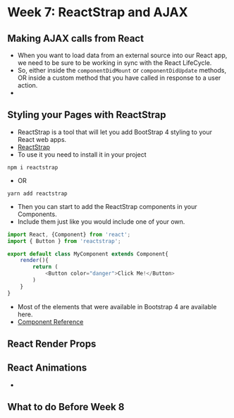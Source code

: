 # Week 7: ReactStrap and AJAX

## Making AJAX calls from React

- When you want to load data from an external source into our React app, we need to be sure to be working in sync with the React LifeCycle.
- So, either inside the `componentDidMount` or `componentDidUpdate` methods, OR inside a custom method that you have called in response to a user action.
- 


## Styling your Pages with ReactStrap

- ReactStrap is a tool that will let you add BootStrap 4 styling to your React web apps.
- [ReactStrap](https://reactstrap.github.io/)
- To use it you need to install it in your project
```
npm i reactstrap
```
- OR
```
yarn add reactstrap
```
- Then you can start to add the ReactStrap components in your Components.
- Include them just like you would include one of your own.

```javascript
import React, {Component} from 'react';
import { Button } from 'reactstrap';

export default class MyComponent extends Component{
    render(){
        return (
            <Button color="danger">Click Me!</Button>
        )
    }
}
```

- Most of the elements that were available in Bootstrap 4 are available here.
- [Component Reference](https://reactstrap.github.io/components/alerts/)


## React Render Props


## React Animations

- 


## What to do Before Week 8


